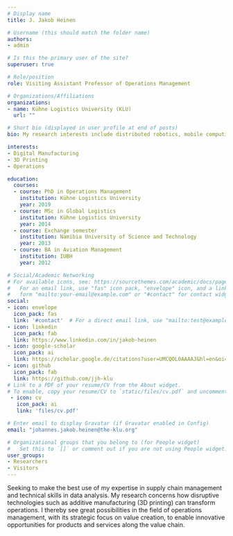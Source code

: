 ```yaml
---
# Display name
title: J. Jakob Heinen

# Username (this should match the folder name)
authors:
- admin

# Is this the primary user of the site?
superuser: true

# Role/position
role: Visiting Assistant Professor of Operations Management

# Organizations/Affiliations
organizations:
- name: Kühne Logistics University (KLU)
  url: ""

# Short bio (displayed in user profile at end of posts)
bio: My research interests include distributed robotics, mobile computing and programmable matter.

interests:
- Digital Manufacturing
- 3D Printing
- Operations

education:
  courses:
  - course: PhD in Operations Management
    institution: Kühne Logistics University
    year: 2019
  - course: MSc in Global Logistics
    institution: Kühne Logistics University
    year: 2014
  - course: Exchange semester
    institution: Namibia University of Science and Technology
    year: 2013
  - course: BA in Aviation Management
    institution: IUBH
    year: 2012

# Social/Academic Networking
# For available icons, see: https://sourcethemes.com/academic/docs/page-builder/#icons
#   For an email link, use "fas" icon pack, "envelope" icon, and a link in the
#   form "mailto:your-email@example.com" or "#contact" for contact widget.
social:
- icon: envelope
  icon_pack: fas
  link: '#contact'  # For a direct email link, use "mailto:test@example.org".
- icon: linkedin
  icon_pack: fab
  link: https://www.linkedin.com/in/jakob-heinen
- icon: google-scholar
  icon_pack: ai
  link: https://scholar.google.de/citations?user=UMCQOL0AAAAJ&hl=en&oi=ao
- icon: github
  icon_pack: fab
  link: https://github.com/jjh-klu
# Link to a PDF of your resume/CV from the About widget.
# To enable, copy your resume/CV to `static/files/cv.pdf` and uncomment the lines below.
 - icon: cv
   icon_pack: ai
   link: 'files/cv.pdf'

# Enter email to display Gravatar (if Gravatar enabled in Config)
email: "johannes.jakob.heinen@the-klu.org"

# Organizational groups that you belong to (for People widget)
#   Set this to `[]` or comment out if you are not using People widget.
user_groups:
- Researchers
- Visitors
---
```


Seeking to make the best use of my expertise in supply chain management and technical skills in data analysis. My research concerns how disruptive technologies such as additive manufacturing (3D printing) can transform operations. I thereby see great possibilities in the field of operations management, with its strategic focus on value creation, to enable innovative opportunities for products and services along the value chain. 
